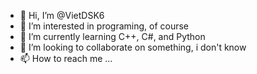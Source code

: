 - 👋 Hi, I’m @VietDSK6
- 👀 I’m interested in programing, of course
- 🌱 I’m currently learning C++, C#, and Python
- 💞️ I’m looking to collaborate on something, i don't know
- 📫 How to reach me ...

<!---
VietDSK6/VietDSK6 is a ✨ special ✨ repository because its `README.md` (this file) appears on your GitHub profile.
You can click the Preview link to take a look at your changes.
--->
